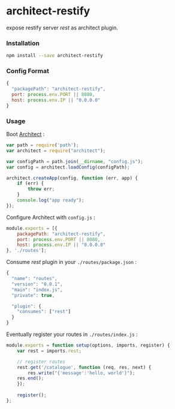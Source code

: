 architect-restify
=================

expose restify server *rest* as architect plugin. 

### Installation

```sh
npm install --save architect-restify
```
### Config Format 

```js
{
  "packagePath": "architect-restify",
  port: process.env.PORT || 8080,
  host: process.env.IP || "0.0.0.0"
}
```

### Usage

Boot [Architect](https://github.com/c9/architect) :

```js
var path = require('path');
var architect = require("architect");

var configPath = path.join(__dirname, "config.js");
var config = architect.loadConfig(configPath);

architect.createApp(config, function (err, app) {
    if (err) {
        throw err;
    }
    console.log("app ready");
});
```

Configure Architect with `config.js` :

```js
module.exports = [{
    packagePath: "architect-restify",
    port: process.env.PORT || 8080,
    host: process.env.IP || "0.0.0.0"
}, './routes'];
```
 
Consume *rest* plugin in your `./routes/package.json` :

```js
{
  "name": "routes",
  "version": "0.0.1",
  "main": "index.js",
  "private": true,

  "plugin": {
    "consumes": ["rest"]
  }
}
```

Eventually register your routes in `./routes/index.js` :

```js
module.exports = function setup(options, imports, register) {
    var rest = imports.rest;

    // register routes 
    rest.get('/catalogue', function (req, res, next) {
        res.write("{'message':'hello, world'}");
	res.end();
    });
    
    register();
};
```
